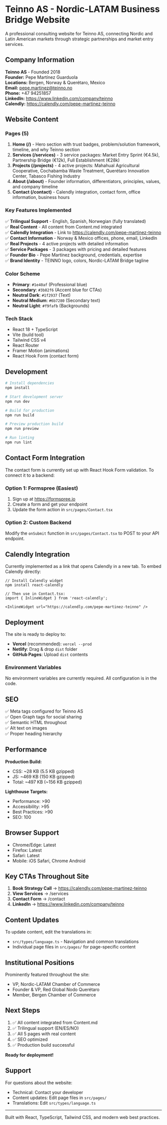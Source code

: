 # Teinno AS - Nordic-LATAM Business Bridge Website

A professional consulting website for Teinno AS, connecting Nordic and Latin American markets through strategic partnerships and market entry services.

## Company Information

**Teinno AS** - Founded 2018  
**Founder:** Pepe Martínez Guarduola  
**Locations:** Bergen, Norway & Querétaro, Mexico  
**Email:** pepe.martinez@teinno.no  
**Phone:** +47 94251857  
**LinkedIn:** https://www.linkedin.com/company/teinno  
**Calendly:** https://calendly.com/pepe-martinez-teinno

## Website Content

### Pages (5)
1. **Home (/)** - Hero section with trust badges, problem/solution framework, timeline, and why Teinno section
2. **Services (/services)** - 3 service packages: Market Entry Sprint (€4.5k), Partnership Bridge (€12k), Full Establishment (€28k)
3. **Projects (/projects)** - 4 active projects: Mahahual Agricultural Cooperative, Cochabamba Waste Treatment, Querétaro Innovation Center, Tabasco Fishing Industry
4. **About (/about)** - Founder information, differentiators, principles, values, and company timeline
5. **Contact (/contact)** - Calendly integration, contact form, office information, business hours

### Key Features Implemented

✅ **Trilingual Support** - English, Spanish, Norwegian (fully translated)  
✅ **Real Content** - All content from Content.md integrated  
✅ **Calendly Integration** - Link to https://calendly.com/pepe-martinez-teinno  
✅ **Contact Information** - Norway & Mexico offices, phone, email, LinkedIn  
✅ **Real Projects** - 4 active projects with detailed information  
✅ **Service Packages** - 3 packages with pricing and detailed features  
✅ **Founder Bio** - Pepe Martínez background, credentials, expertise  
✅ **Brand Identity** - TEINNO logo, colors, Nordic-LATAM Bridge tagline  

### Color Scheme

- **Primary**: `#1e40af` (Professional blue)
- **Secondary**: `#3b82f6` (Accent blue for CTAs)
- **Neutral Dark**: `#1f2937` (Text)
- **Neutral Medium**: `#6b7280` (Secondary text)
- **Neutral Light**: `#f9fafb` (Backgrounds)

### Tech Stack

- React 18 + TypeScript
- Vite (build tool)
- Tailwind CSS v4
- React Router
- Framer Motion (animations)
- React Hook Form (contact form)

## Development

```bash
# Install dependencies
npm install

# Start development server
npm run dev

# Build for production
npm run build

# Preview production build
npm run preview

# Run linting
npm run lint
```

## Contact Form Integration

The contact form is currently set up with React Hook Form validation. To connect it to a backend:

### Option 1: Formspree (Easiest)
1. Sign up at https://formspree.io
2. Create a form and get your endpoint
3. Update the form action in `src/pages/Contact.tsx`

### Option 2: Custom Backend
Modify the `onSubmit` function in `src/pages/Contact.tsx` to POST to your API endpoint.

## Calendly Integration

Currently implemented as a link that opens Calendly in a new tab. To embed Calendly directly:

```tsx
// Install Calendly widget
npm install react-calendly

// Then use in Contact.tsx:
import { InlineWidget } from 'react-calendly';

<InlineWidget url="https://calendly.com/pepe-martinez-teinno" />
```

## Deployment

The site is ready to deploy to:
- **Vercel** (recommended): `vercel --prod`
- **Netlify**: Drag & drop `dist` folder
- **GitHub Pages**: Upload `dist` contents

### Environment Variables

No environment variables are currently required. All configuration is in the code.

## SEO

✅ Meta tags configured for Teinno AS  
✅ Open Graph tags for social sharing  
✅ Semantic HTML throughout  
✅ Alt text on images  
✅ Proper heading hierarchy  

## Performance

**Production Build:**
- CSS: ~28 KB (5.5 KB gzipped)
- JS: ~469 KB (150 KB gzipped)
- Total: ~497 KB (~156 KB gzipped)

**Lighthouse Targets:**
- Performance: >90
- Accessibility: >95
- Best Practices: >90
- SEO: 100

## Browser Support

- Chrome/Edge: Latest
- Firefox: Latest
- Safari: Latest
- Mobile: iOS Safari, Chrome Android

## Key CTAs Throughout Site

1. **Book Strategy Call** → https://calendly.com/pepe-martinez-teinno
2. **View Services** → /services
3. **Contact Form** → /contact
4. **LinkedIn** → https://www.linkedin.com/company/teinno

## Content Updates

To update content, edit the translations in:
- `src/types/language.ts` - Navigation and common translations
- Individual page files in `src/pages/` for page-specific content

## Institutional Positions

Prominently featured throughout the site:
- VP, Nordic-LATAM Chamber of Commerce
- Founder & VP, Red Global Nodo Querétaro
- Member, Bergen Chamber of Commerce

## Next Steps

1. ✅ All content integrated from Content.md
2. ✅ Trilingual support (EN/ES/NO)
3. ✅ All 5 pages with real content
4. ✅ SEO optimized
5. ✅ Production build successful

**Ready for deployment!**

## Support

For questions about the website:
- Technical: Contact your developer
- Content updates: Edit page files in `src/pages/`
- Translations: Edit `src/types/language.ts`

---

Built with React, TypeScript, Tailwind CSS, and modern web best practices.

